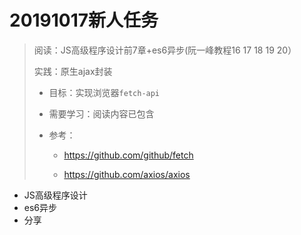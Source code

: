 # 20191017新人任务

> 阅读：JS高级程序设计前7章+es6异步(阮一峰教程16 17 18 19 20）
>
> 实践：原生ajax封装
>
> - 目标：实现浏览器`fetch-api`
>
> - 需要学习：阅读内容已包含
>
> - 参考：
>
>   - <https://github.com/github/fetch>
>
>   - <https://github.com/axios/axios>



* JS高级程序设计
* es6异步
* 分享
